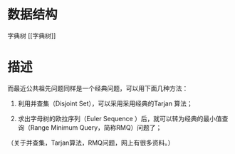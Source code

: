 # 数据结构
字典树 [[字典树]]
# 描述
而最近公共祖先问题同样是一个经典问题，可以用下面几种方法：

1. 利用并查集（Disjoint Set），可以采用采用经典的Tarjan 算法；

2. 求出字母树的欧拉序列（Euler Sequence ）后，就可以转为经典的最小值查询（Range Minimum Query，简称RMQ）问题了；

（关于并查集，Tarjan算法，RMQ问题，网上有很多资料。）